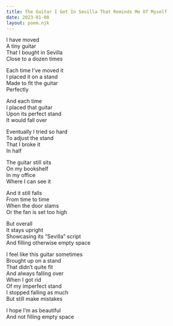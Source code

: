```yaml
---
title: The Guitar I Got In Sevilla That Reminds Me Of Myself
date: 2023-01-08
layout: poem.njk
---
```


I have moved  
A tiny guitar  
That I bought in Sevilla  
Close to a dozen times

Each time I’ve moved it  
I placed it on a stand  
Made to fit the guitar  
Perfectly

And each time  
I placed that guitar  
Upon its perfect stand  
It would fall over

Eventually I tried so hard  
To adjust the stand  
That I broke it  
In half

The guitar still sits   
On my bookshelf  
In my office  
Where I can see it

And it still falls  
From time to time  
When the door slams  
Or the fan is set too high

But overall  
It stays upright  
Showcasing its “Sevilla” script  
And filling otherwise empty space

I feel like this guitar sometimes  
Brought up on a stand  
That didn’t quite fit  
And always falling over  
When I got rid  
Of my imperfect stand  
I stopped falling as much  
But still make mistakes

I hope I’m as beautiful  
And not filling empty space
